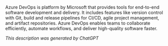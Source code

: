 Azure DevOps is platform by Microsoft that provides tools for end-to-end software development and delivery. It includes features like version control with Git, build and release pipelines for CI/CD, agile project management, and artifact repositories. Azure DevOps enables teams to collaborate efficiently, automate workflows, and deliver high-quality software faster.

*This description was generated by ChatGPT*
